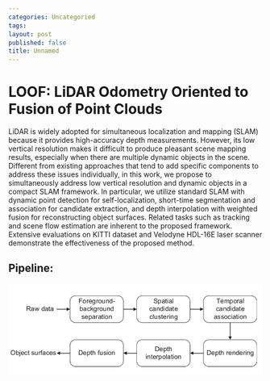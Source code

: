```yaml
---
categories: Uncategoried
tags: 
layout: post
published: false
title: Unnamed
---
```

# LOOF: LiDAR Odometry Oriented to Fusion of Point Clouds
LiDAR is widely adopted for simultaneous localization and mapping (SLAM) because it provides high-accuracy depth measurements. However, its low vertical resolution makes it difficult to produce pleasant scene mapping results, especially when there are multiple dynamic objects in the scene. Different from existing approaches that tend to add specific components to address these issues individually, in this work, we propose to simultaneously address low vertical resolution and dynamic objects in a compact SLAM framework. In particular, we utilize standard SLAM with dynamic point detection for self-localization, short-time segmentation and association for candidate extraction, and depth interpolation with weighted fusion for reconstructing object surfaces. Related tasks such as tracking and scene flow estimation are inherent to the proposed framework. Extensive evaluations on KITTI dataset and Velodyne HDL-16E laser scanner demonstrate the effectiveness of the proposed method.
## Pipeline:
![pipeline](/img/loof_pipeline.png "pipeline")
